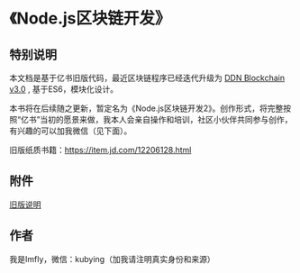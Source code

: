 《Node.js区块链开发》
===================

## 特别说明

本文档是基于亿书旧版代码，最近区块链程序已经迭代升级为 [DDN Blockchain v3.0](https://github.com/ddnlink/ddn) , 基于ES6，模块化设计。

本书将在后续随之更新，暂定名为《Node.js区块链开发2》。创作形式，将完整按照“亿书”当初的愿景来做，我本人会亲自操作和培训，社区小伙伴共同参与创作，有兴趣的可以加我微信（见下面）。

旧版纸质书籍：<https://item.jd.com/12206128.html>

## 附件

[旧版说明](./README-zh-CN.md)

## 作者

我是Imfly，微信：kubying（加我请注明真实身份和来源）
